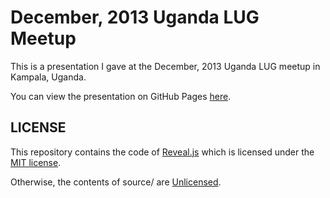 # December, 2013 Uganda LUG Meetup

This is a presentation I gave at the December, 2013 Uganda LUG meetup in Kampala, Uganda.

You can view the presentation on GitHub Pages [here](http://alanorth.github.io/uganda-lug-dec-2013).

## LICENSE

This repository contains the code of [Reveal.js](https://github.com/hakimel/reveal.js)
which is licensed under the [MIT license](https://github.com/hakimel/reveal.js/blob/master/LICENSE).

Otherwise, the contents of source/ are [Unlicensed](http://unlicense.org/UNLICENSE).
